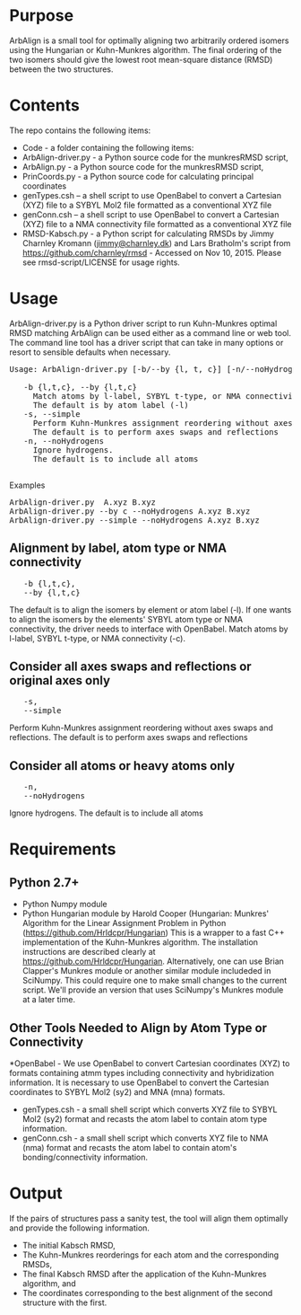 # Purpose
ArbAlign is a small tool for optimally aligning two arbitrarily ordered isomers using the
Hungarian or Kuhn-Munkres algorithm. The final ordering of the two isomers should give the lowest
root mean-square distance (RMSD) between the two structures. 

# Contents
The repo contains the following items:
* Code -  a folder containing the following items:
* ArbAlign-driver.py - a Python source code for the munkresRMSD script,
* ArbAlign.py - a Python source code for the munkresRMSD script,
* PrinCoords.py - a Python source code for calculating principal coordinates
* genTypes.csh – a shell script to use OpenBabel to convert a Cartesian (XYZ) file to a SYBYL Mol2 file formatted as a conventional XYZ file
* genConn.csh – a shell script to use OpenBabel to convert a Cartesian (XYZ) file to a NMA connectivity file formatted as a conventional XYZ file
* RMSD-Kabsch.py - a Python script for calculating RMSDs by Jimmy Charnley Kromann
            (jimmy@charnley.dk) and Lars Bratholm's script from
            https://github.com/charnley/rmsd - Accessed on Nov 10, 2015. Please see
            rmsd-script/LICENSE for usage rights.

# Usage
ArbAlign-driver.py is a Python driver script to run Kuhn-Munkres optimal RMSD matching
ArbAlign can be used either as a command line or web tool. The command line tool has a driver script
that can take in many options or resort to sensible defaults when necessary.
<pre>
Usage: ArbAlign-driver.py [-b/--by {l, t, c}] [-n/--noHydrogens] [-s/--simple] A.xyz B.xyz 

   -b {l,t,c}, --by {l,t,c} 
     Match atoms by l-label, SYBYL t-type, or NMA connectivity (-c). 
     The default is by atom label (-l) 
   -s, --simple 
     Perform Kuhn-Munkres assignment reordering without axes swaps and reflections. 
     The default is to perform axes swaps and reflections 
   -n, --noHydrogens 
     Ignore hydrogens. 
     The default is to include all atoms 
   </pre>
Examples
<pre>
ArbAlign-driver.py  A.xyz B.xyz 
ArbAlign-driver.py --by c --noHydrogens A.xyz B.xyz 
ArbAlign-driver.py --simple --noHydrogens A.xyz B.xyz 
</pre>

## Alignment by label, atom type or NMA connectivity
<pre>
   -b {l,t,c},
   --by {l,t,c}
</pre>
The default is to align the isomers by element or atom label (-l). If one wants to align the isomers
by the elements' SYBYL atom type or NMA connectivity, the driver needs to interface with OpenBabel.
Match atoms by l-label, SYBYL t-type, or NMA connectivity (-c). 

## Consider all axes swaps and reflections or original axes only
<pre>
   -s,
   --simple
</pre>
Perform Kuhn-Munkres assignment reordering without axes swaps and reflections. 
The default is to perform axes swaps and reflections

## Consider all atoms or heavy atoms only
<pre>
   -n,
   --noHydrogens
</pre>
Ignore hydrogens. 
The default is to include all atoms

# Requirements
## Python 2.7+
* Python Numpy module
* Python Hungarian module by Harold Cooper (Hungarian: Munkres' Algorithm for the Linear Assignment Problem in Python (https://github.com/Hrldcpr/Hungarian) This is a wrapper to a fast C++ implementation of the Kuhn-Munkres algorithm. The installation instructions are described clearly at https://github.com/Hrldcpr/Hungarian.
Alternatively, one can use Brian Clapper's Munkres module or another similar module includeded in SciNumpy. This could require one to make small changes to the current script. We'll provide an version that uses SciNumpy's Munkres module at a later time.
## Other Tools Needed to Align by Atom Type or Connectivity
*OpenBabel - We use OpenBabel to convert Cartesian coordinates (XYZ) to formats containing atmm types including connectivity and hybridization information. It is necessary to use OpenBabel to convert the Cartesian coordinates to SYBYL Mol2 (sy2) and MNA (mna) formats. 
* genTypes.csh - a small shell script which converts XYZ file to SYBYL Mol2 (sy2) format and recasts the atom label to contain atom type information.
* genConn.csh - a small shell script which converts XYZ file to NMA (nma) format and recasts the atom label to contain atom's bonding/connectivity information.


# Output
If the pairs of structures pass a sanity test, the tool will align them optimally and provide the
following information.
* The initial Kabsch RMSD,
* The Kuhn-Munkres reorderings for each atom and the corresponding RMSDs, 
* The final Kabsch RMSD after the application of the Kuhn-Munkres algorithm, and 
* The coordinates corresponding to the best alignment of the second structure with the first.

